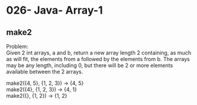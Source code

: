 026- Java- Array-1
==================

make2
---------

Problem:  
Given 2 int arrays, a and b, return a new array length 2 containing, as much as will fit, the elements from a followed by the elements from b. The arrays may be any length, including 0, but there will be 2 or more elements available between the 2 arrays. 
>
make2({4, 5}, {1, 2, 3}) → {4, 5}  
make2({4}, {1, 2, 3}) → {4, 1}  
make2({}, {1, 2}) → {1, 2}  